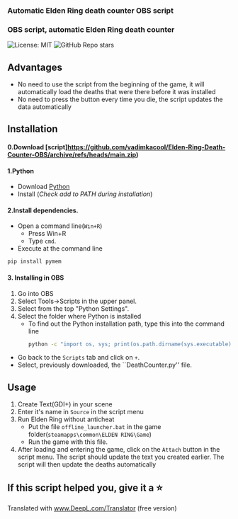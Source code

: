 ### Automatic Elden Ring death counter OBS script
### OBS script, automatic Elden Ring death counter
![License: MIT](https://img.shields.io/badge/License-MIT-blue.svg) ![GitHub Repo stars](https://img.shields.io/github/stars/vadimkacool/Elden-Ring-Death-Counter-OBS?color=gree)
## Advantages

- No need to use the script from the beginning of the game, it will automatically load the deaths that were there before it was installed
- No need to press the button every time you die, the script updates the data automatically
## Installation
#### 0.Download [script]https://github.com/vadimkacool/Elden-Ring-Death-Counter-OBS/archive/refs/heads/main.zip)

#### 1.Python
 - Download [Python](https://www.python.org/downloads/release/python-3109/)
 - Install (*Check add to PATH during installation*)

#### 2.Install dependencies.
- Open a command line(`Win+R`)
   - Press Win+R
   - Type `cmd`.
- Execute at the command line
```sh
pip install pymem
```

#### 3. Installing in OBS
1. Go into OBS
2. Select Tools->Scripts in the upper panel.
3. Select from the top "Python Settings".
4. Select the folder where Python is installed
    - To find out the Python installation path, type this into the command line
       ```sh
      python -c "import os, sys; print(os.path.dirname(sys.executable))"
      ```
- Go back to the `Scripts` tab and click on `+`.
- Select, previously downloaded, the ``DeathCounter.py'' file.

## Usage
1. Create Text(GDI+) in your scene
2. Enter it's name in `Source` in the script menu
3. Run Elden Ring without anticheat
    - Put the file `offline_launcher.bat` in the game folder(`steamapps\common\ELDEN RING\Game`)
    - Run the game with this file.
4. After loading and entering the game, click on the `Attach` button in the script menu. The script should update the text you created earlier. The script will then update the deaths automatically

## If this script helped you, give it a ⭐


Translated with www.DeepL.com/Translator (free version)
